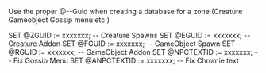 
Use the proper @--Guid when creating a database for a zone (Creature Gameobject Gossip menu etc.)

SET @ZGUID := xxxxxxx; -- Creature Spawns
SET @EGUID := xxxxxxx; -- Creature Addon
SET @FGUID := xxxxxxx; -- GameObject Spawn
SET @RGUID := xxxxxxx; -- GameObject Addon 
SET @NPCTEXTID := xxxxxxx; -- Fix Gossip Menu
SET @ANPCTEXTID := xxxxxxx; -- Fix Chromie text
